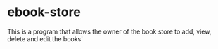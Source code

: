 # ebook-store
This is a program that allows the owner of the book store to add, view, delete and edit the books'
